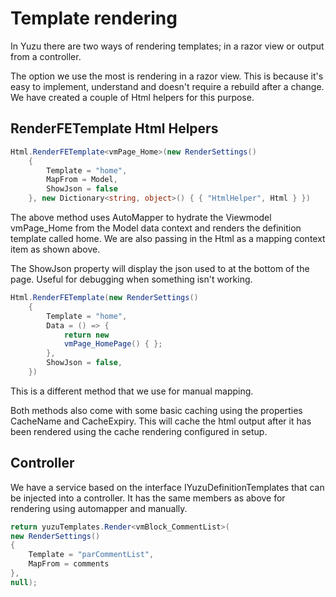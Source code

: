 # Template rendering

In Yuzu there are two ways of rendering templates; in a razor view or output from a controller.

The option we use the most is rendering in a razor view. This is because it's easy to implement, understand and doesn't require a rebuild after a change. We have created a couple of Html helpers for this purpose. 

## RenderFETemplate Html Helpers

``` c#
Html.RenderFETemplate<vmPage_Home>(new RenderSettings()
    {
        Template = "home",
        MapFrom = Model,
        ShowJson = false
    }, new Dictionary<string, object>() { { "HtmlHelper", Html } })
```

The above method uses AutoMapper to hydrate the Viewmodel vmPage_Home from the Model data context and renders the definition template called home. We are also passing in the Html as a mapping context item as shown above. 

The ShowJson property will display the json used to at the bottom of the page. Useful for debugging when something isn't working.

``` c#
Html.RenderFETemplate(new RenderSettings()
    {
        Template = "home",
        Data = () => {
            return new
            vmPage_HomePage() { };
        },
        ShowJson = false,
    })
```

This is a different method that we use for manual mapping.

Both methods also come with some basic caching using the properties CacheName and CacheExpiry. This will cache the html output after it has been rendered using the cache rendering configured in setup. 

## Controller

We have a service based on the interface IYuzuDefinitionTemplates that can be injected into a controller. It has the same members as above for rendering using automapper and manually. 

``` c#
return yuzuTemplates.Render<vmBlock_CommentList>(
new RenderSettings()
{
    Template = "parCommentList",
    MapFrom = comments
}, 
null);
```